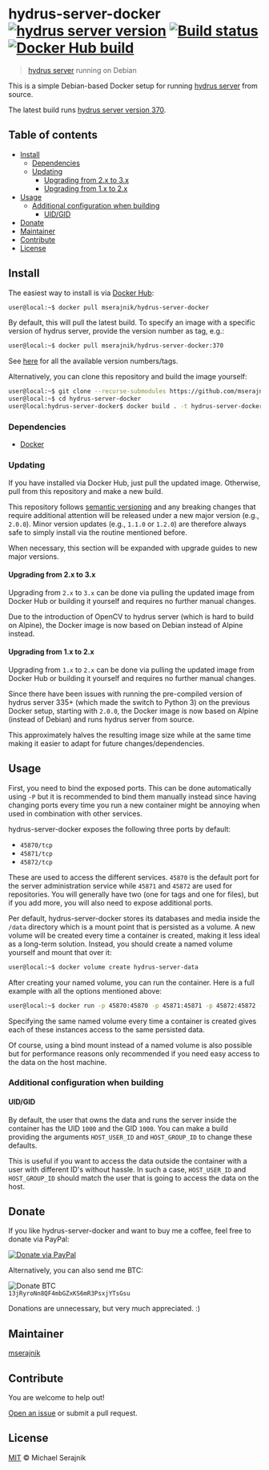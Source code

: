 # hydrus-server-docker [![hydrus server version][hydrus-server-badge]][hydrus-server-version] [![Build status][travis-badge]][travis] [![Docker Hub build][docker-hub-badge]][docker-hub]

> [hydrus server][hydrus-server] running on Debian

This is a simple Debian-based Docker setup for running
[hydrus server][hydrus-server] from source.

The latest build runs [hydrus server version 370][hydrus-server-version].

## Table of contents

+ [Install](#install)
  + [Dependencies](#dependencies)
  + [Updating](#updating)
    + [Upgrading from 2.x to 3.x](#upgrading-from-2x-to-3x)
    + [Upgrading from 1.x to 2.x](#upgrading-from-1x-to-2x)
+ [Usage](#usage)
  + [Additional configuration when building](#additional-configuration-when-building)
    + [UID/GID](#uidgid)
+ [Donate](#donate)
+ [Maintainer](#maintainer)
+ [Contribute](#contribute)
+ [License](#license)

## Install

The easiest way to install is via [Docker Hub][docker-hub]:

```zsh
user@local:~$ docker pull mserajnik/hydrus-server-docker
```

By default, this will pull the latest build. To specify an image with a
specific version of hydrus server, provide the version number as tag, e.g.:

```zsh
user@local:~$ docker pull mserajnik/hydrus-server-docker:370
```

See [here][docker-hub-tags] for all the available version numbers/tags.

Alternatively, you can clone this repository and build the image yourself:

```zsh
user@local:~$ git clone --recurse-submodules https://github.com/mserajnik/hydrus-server-docker.git
user@local:~$ cd hydrus-server-docker
user@local:hydrus-server-docker$ docker build . -t hydrus-server-docker
```

### Dependencies

+ [Docker][docker]

### Updating

If you have installed via Docker Hub, just pull the updated image. Otherwise,
pull from this repository and make a new build.

This repository follows [semantic versioning][semantic-versioning] and any
breaking changes that require additional attention will be released under a new
major version (e.g., `2.0.0`). Minor version updates (e.g., `1.1.0` or `1.2.0`)
are therefore always safe to simply install via the routine mentioned before.

When necessary, this section will be expanded with upgrade guides to new major
versions.

#### Upgrading from 2.x to 3.x

Upgrading from `2.x` to `3.x` can be done via pulling the updated image from
Docker Hub or building it yourself and requires no further manual changes.

Due to the introduction of OpenCV to hydrus server (which is hard to build on
Alpine), the Docker image is now based on Debian instead of Alpine instead.

#### Upgrading from 1.x to 2.x

Upgrading from `1.x` to `2.x` can be done via pulling the updated image from
Docker Hub or building it yourself and requires no further manual changes.

Since there have been issues with running the pre-compiled version of hydrus
server 335+ (which made the switch to Python 3) on the previous Docker setup,
starting with `2.0.0`, the Docker image is now based on Alpine (instead of
Debian) and runs hydrus server from source.

This approximately halves the resulting image size while at the same time
making it easier to adapt for future changes/dependencies.

## Usage

First, you need to bind the exposed ports. This can be done automatically
using `-P` but it is recommended to bind them manually instead since having
changing ports every time you run a new container might be annoying when used
in combination with other services.

hydrus-server-docker exposes the following three ports by default:

+ `45870/tcp`
+ `45871/tcp`
+ `45872/tcp`

These are used to access the different services. `45870` is the default port
for the server administration service while `45871` and `45872` are used for
repositories. You will generally have two (one for tags and one for files), but
if you add more, you will also need to expose additional ports.

Per default, hydrus-server-docker stores its databases and media inside the
`/data` directory which is a mount point that is persisted as a volume. A new
volume will be created every time a container is created, making it less ideal
as a long-term solution. Instead, you should create a named volume yourself and
mount that over it:

```zsh
user@local:~$ docker volume create hydrus-server-data
```

After creating your named volume, you can run the container. Here is a full
example with all the options mentioned above:

```zsh
user@local:~$ docker run -p 45870:45870 -p 45871:45871 -p 45872:45872 -v hydrus-server-data:/data -d mserajnik/hydrus-server-docker
```

Specifying the same named volume every time a container is created gives each
of these instances access to the same persisted data.

Of course, using a bind mount instead of a named volume is also possible but
for performance reasons only recommended if you need easy access to the data on
the host machine.

### Additional configuration when building

#### UID/GID

By default, the user that owns the data and runs the server inside the
container has the UID `1000` and the GID `1000`. You can make a build providing
the arguments `HOST_USER_ID` and `HOST_GROUP_ID` to change these defaults.

This is useful if you want to access the data outside the container with a user
with different ID's without hassle. In such a case, `HOST_USER_ID` and
`HOST_GROUP_ID` should match the user that is going to access the data on the
host.

## Donate

If you like hydrus-server-docker and want to buy me a coffee, feel free to
donate via PayPal:

[![Donate via PayPal][paypal-image]][paypal]

Alternatively, you can also send me BTC:

![Donate BTC][btc-image]  
`13jRyroNn8QF4mbGZxKS6mR3PsxjYTsGsu`

Donations are unnecessary, but very much appreciated. :)

## Maintainer

[mserajnik][maintainer]

## Contribute

You are welcome to help out!

[Open an issue][issues] or submit a pull request.

## License

[MIT](LICENSE.md) © Michael Serajnik

[hydrus-server]: http://hydrusnetwork.github.io/hydrus/
[hydrus-server-version]: https://github.com/hydrusnetwork/hydrus/releases/tag/v370
[docker-hub]: https://hub.docker.com/r/mserajnik/hydrus-server-docker/
[docker-hub-tags]: https://hub.docker.com/r/mserajnik/hydrus-server-docker/tags/
[docker]: https://www.docker.com/
[semantic-versioning]: https://semver.org/

[hydrus-server-badge]: https://img.shields.io/badge/hydrus%20server-version%20370-blue.svg

[travis]: https://travis-ci.com/mserajnik/hydrus-server-docker
[travis-badge]: https://travis-ci.com/mserajnik/hydrus-server-docker.svg

[docker-hub-badge]: https://img.shields.io/docker/automated/mserajnik/hydrus-server-docker.svg

[paypal]: https://www.paypal.me/mserajnik
[paypal-image]: https://www.paypalobjects.com/webstatic/en_US/i/btn/png/blue-rect-paypal-26px.png
[btc-image]: https://mserajnik.at/external/btc.png

[maintainer]: https://github.com/mserajnik
[issues]: https://github.com/mserajnik/hydrus-server-docker/issues/new
